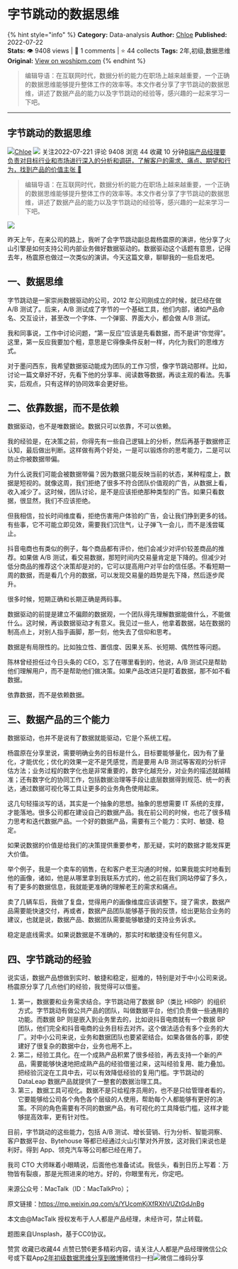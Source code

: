 # 字节跳动的数据思维
{% hint style="info" %}
**Category:** Data-analysis
**Author:** [Chloe](https://www.woshipm.com/u/85257)
**Published:** 2022-07-22  
**Stats:** 👁️ 9408 views | 💬 1 comments | ⭐ 44 collects
**Tags:** 2年,初级,数据思维
**Original:** [View on woshipm.com](https://www.woshipm.com/data-analysis/5535108.html)
{% endhint %}
> 编辑导语：在互联网时代，数据分析的能力在职场上越来越重要，一个正确的数据思维能够提升整体工作的效率等。本文作者分享了字节跳动的数据思维，讲述了数据产品的能力以及字节跳动的经验等，感兴趣的一起来学习一下吧。

---

## 字节跳动的数据思维

[![](https://static.woshipm.com/passportAvatar_20220817_115601.jpg?imageView2/1/w/72/h/72/q/100)](https://www.woshipm.com/u/85257)[Chloe](https://www.woshipm.com/u/85257) ![](https://static.woshipm.com/tag/1101_1@2x.png) 关注2022-07-221 评论 9408 浏览 44 收藏 10 分钟[B端产品经理要负责对目标行业和市场进行深入的分析和调研，了解客户的需求、痛点、期望和行为，找到产品的价值主张 🔗](https://ke.qidianla.com/courses/bcpm)

> 编辑导语：在互联网时代，数据分析的能力在职场上越来越重要，一个正确的数据思维能够提升整体工作的效率等。本文作者分享了字节跳动的数据思维，讲述了数据产品的能力以及字节跳动的经验等，感兴趣的一起来学习一下吧。

![](https://image.woshipm.com/wp-files/2022/07/TVbXtMi6At6hbG4Uic32.jpg)

昨天上午，在来公司的路上，我听了会字节跳动副总裁杨震原的演讲，他分享了火山引擎是如何支持公司内部业务做好数据驱动的。数据驱动这个话题有意思，记得去年，杨震原也做过一次类似的演讲。今天这篇文章，聊聊我的一些启发吧。

## 一、数据思维

字节跳动是一家崇尚数据驱动的公司，2012 年公司刚成立的时候，就已经在做 A/B 测试了。后来，A/B 测试成了字节的一个基础工具，他们内部，诸如产品命名、交互设计，甚至改一个字体、一个弹窗、界面大小，都会做 A/B 测试。

我和同事说，工作中讨论问题，“第一反应”应该是先看数据，而不是讲“你觉得”。这里，第一反应我要加个粗，意思是它得像条件反射一样，内化为我们的思维方式。

对于墨问西东，我希望数据驱动能成为团队的工作习惯，像字节跳动那样。比如，讨论一篇文章好不好，先看下他的分享率、阅读数等数据，再谈主观的看法。先事实，后观点，只有这样的协同效率会更好些。

## 二、依靠数据，而不是依赖

数据驱动，也不是唯数据论。数据只可以依靠，不可以依赖。

我的经验是，在决策之前，你得先有一些自己逻辑上的分析，然后再基于数据修正认知，最后做出判断。这样做有两个好处，一是可以锻炼你的思考能力，二是可以防止你被数据带偏。

为什么说我们可能会被数据带偏？因为数据只能反映当前的状态，某种程度上，数据是短视的。就像这周，我们拒绝了很多不符合团队价值观的广告，从数据上看，收入减少了。这时候，团队讨论，是不是应该拒绝那种类型的广告。如果只看数据，很显然，我们不应该拒绝。

但我相信，拉长时间维度看，拒绝伤害用户体验的广告，会让我们挣到更多的钱。有些事，它不可能立即见效，需要我们沉住气，让子弹飞一会儿，而不是浅尝辄止。

抖音电商也有类似的例子，每个商品都有评价，他们会减少对评价较差商品的推荐。如果做 A/B 测试，看交易数据，那短时间内交易量肯定是下降的。但减少对低分商品的推荐这个决策却是对的，它可以提高用户对平台的信任感。不看短期一周的数据，而是看几个月的数据，可以发现交易量的趋势是先下降，然后逐步爬升。

很多时候，短期正确和长期正确是两码事。

数据驱动的前提是建立不偏颇的数据观，一个团队得先理解数据能做什么，不能做什么。这时候，再谈数据驱动才有意义。我见过一些人，他拿着数据，站在数据的制高点上，对别人指手画脚，那一刻，他失去了信仰和思考。

数据是有局限性的。比如独立性、置信度、因果关系、长短期、偶然性等问题。

陈林曾经担任过今日头条的 CEO，忘了在哪里看到的，他说，A/B 测试只是帮助他们理解用户，而不是帮助他们做决策。如果产品改进只是盯着数据，那不如不看数据。

依靠数据，而不是依赖数据。

## 三、数据产品的三个能力

数据驱动，也并不是说有了数据就能驱动，它是个系统工程。

杨震原在分享里说，需要明确业务的目标是什么，目标要能够量化，因为有了量化，才能优化；优化的效果一定不是凭感觉，而是要用 A/B 测试等客观的分析评估方法；业务过程的数字化也是非常重要的，数字化越充分，对业务的描述就越精准；还有数字化的协同工作，包括数据治理等手段让底层数据得到规范、统一的表达，通过数据可视化等工具让更多的业务角色使用起来。

这几句轻描淡写的话，其实是一个抽象的思想。抽象的思想需要 IT 系统的支撑，才能落地。很多公司都在建设自己的数据产品。我在前公司的时候，也花了很多精力思考和迭代数据产品。一个好的数据产品，需要有三个能力：实时、敏捷、稳定。

如果说数据的价值是给我们的决策提供重要参考，那无疑，实时的数据才能发挥更大价值。

举个例子，我是一个卖车的销售，在和客户老王沟通的时候，如果我能实时地看到他的画像，诸如，他是从哪里拿到我联系方式的，他之前在我们网站停留了多久，有了更多的数据信息，我就能更准确的理解老王的需求和痛点。

卖了几辆车后，我做了复盘，觉得用户的画像维度应该调整下。提了需求，数据产品需要能快速交付，再或者，数据产品团队能够基于我的反馈，给出更贴合业务的建议，也就是说，数据产品、数据团队需要能够敏捷的支持业务诉求。

稳定是底线需求。如果说数据是不准确的，那实时和敏捷没有任何意义。

## 四、字节跳动的经验

说实话，数据产品想做到实时、敏捷和稳定，挺难的，特别是对于中小公司来说。杨震原分享了几点他们的经验，我觉得可以借鉴。

1.  第一，数据要和业务需求结合。字节跳动用了数据 BP（类比 HRBP）的组织方式。字节跳动有做公共产品的团队，叫做数据平台，他们负责做一些通用的功能。而数据 BP 则是嵌入到业务里去的，比如说抖音电商就有一个数据 BP 团队，他们完全和抖音电商的业务目标去对齐。这个做法适合有多个业务的大厂。对中小公司来说，业务和数据团队也要紧密结合。如果各做各的事，即使建好了很复杂的数据中台，业务也用不上。
2.  第二，经验工具化。在一个成熟产品积累了很多经验，再去支持一个新的产品，需要能够快速地把成熟产品的经验借鉴过来，这叫经验复用、能力叠加。把经验沉淀在工具中去，可以有效降低经验的复用门槛。字节跳动的 DataLeap 数据产品就提供了一整套的数据治理工具。
3.  第三，数据工具可视化。数据不是只给程序员用的，也不是只给管理者看的，它要能够给公司各个角色各个层级的人使用，帮助每个人都能够有更好的决策。不同的角色需要有不同的数据产品，有可视化的工具降低门槛，这样才能够提高效率，更有针对性。

目前，字节跳动的这些能力，包括 A/B 测试、增长营销、行为分析、智能洞察、客户数据平台、Bytehouse 等都已经通过火山引擎对外开放，这对我们来说也是利好。得到 App、领克汽车等公司都已经在用了。

我司 CTO 大师眯着小眼睛说，后面他也准备试试。我低头，看到日历上写着：万物皆有裂痕，那是光照进来的地方。好的，你眼里有光，你定吧。

来源公众号：MacTalk（ID：MacTalkPro）；

原文链接：https://mp.weixin.qq.com/s/YUcomKjXfRXhVUZtGdJnBg

本文由@MacTalk 授权发布于人人都是产品经理，未经许可，禁止转载。

题图来自Unsplash，基于CC0协议。

赞赏 收藏已收藏44 点赞已赞6更多精彩内容，请关注人人都是产品经理微信公众号或下载App[2年](https://www.woshipm.com/tag/2%e5%b9%b4)[初级](https://www.woshipm.com/tag/%e5%88%9d%e7%ba%a7)[数据思维](https://www.woshipm.com/tag/%e6%95%b0%e6%8d%ae%e6%80%9d%e7%bb%b4)[分享到微博](https://service.weibo.com/share/share.php?appkey=2775287854&title=字节跳动的数据思维&url=https://www.woshipm.com/data-analysis/5535108.html&pic=https://image.woshipm.com/wp-files/2022/07/TVbXtMi6At6hbG4Uic32.jpg)微信扫一扫![微信二维码](https://api.pwmqr.com/qrcode/create/?url=https://www.woshipm.com/data-analysis/5535108.html)分享